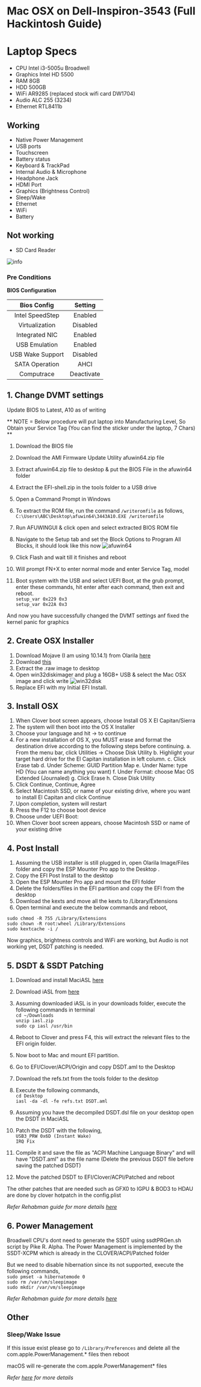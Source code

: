 # Mac OSX on Dell-Inspiron-3543 (Full Hackintosh Guide)


# Laptop Specs

- CPU Intel i3-5005u Broadwell 
- Graphics Intel HD 5500
- RAM 8GB
- HDD 500GB
- WiFi AR9285 (replaced stock wifi card DW1704)
- Audio ALC 255 (3234)
- Ethernet RTL8411b

## Working

- Native Power Management
- USB ports
- Touchscreen
- Battery status
- Keyboard & TrackPad
- Internal Audio & Microphone
- Headphone Jack
- HDMI Port
- Graphics (Brightness Control)
- Sleep/Wake
- Ethernet
- WiFi
- Battery


## Not working

- SD Card Reader

![info](https://user-images.githubusercontent.com/22576836/52132699-bc0c8400-2665-11e9-9161-e020b3253017.png)


### Pre Conditions 

**BIOS Configuration**

Bios Config | Setting 
:---:| :---:
Intel SpeedStep | Enabled
Virtualization    | Disabled
Integrated NIC | Enabled
USB Emulation | Enabled
USB Wake Support | Disabled
SATA Operation | AHCI
Computrace | Deactivate


## 1. Change DVMT settings

Update BIOS to Latest, A10 as of writing

** NOTE = Below procedure will put laptop into Manufacturing Level, So Obtain your Service Tag (You can find the sticker under the laptop, 7 Chars) **
1. Download the BIOS file
2. Download the AMI Firmware Update Utility afuwin64.zip file
3. Extract afuwin64.zip file to desktop & put the BIOS File in the afuwin64 folder
4. Extract the EFI-shell.zip in the tools folder to a USB drive
5. Open a Command Prompt in Windows
6. To extract the ROM file, run the command `/writeromfile` as follows,  
`C:\Users\ABC\Desktop\afuwin64\3443A10.EXE /writeromfile`

7. Run AFUWINGUI & click open and select extracted BIOS ROM file
8. Navigate to the Setup tab and set the Block Options to Program All Blocks, it should look like this now
![afuwin64](https://user-images.githubusercontent.com/22576836/52126441-6203c280-2655-11e9-847a-f20b0a97583d.png)

9. Click Flash and wait till it finishes and reboot
10. Will prompt FN+X to enter normal mode and enter Service Tag, model
11. Boot system with the USB and select UEFI Boot, at the grub prompt, enter these commands, hit enter after each command, then exit and reboot.  
`setup_var 0x229 0x3`  
`setup_var 0x22A 0x3`  

And now you have successfully changed the DVMT settings anf fixed the kernel panic for graphics



## 2. Create OSX Installer

1. Download Mojave (I am using 10.14.1) from Olarila [here](https://olarila.com/forum/viewtopic.php?f=51&t=6743 "here")
2. Download [this](https://sourceforge.net/projects/win32diskimager/ "this")
3. Extract the .raw image to desktop 
4. Open win32diskimager and plug a 16GB+ USB & select the Mac OSX image and click write
![win32disk](https://user-images.githubusercontent.com/22576836/52126435-5ca67800-2655-11e9-8c0d-66879abaadba.png)
5. Replace EFI with my Initial EFI Install.


## 3. Install OSX

1. When Clover boot screen appears, choose Install OS X El Capitan/Sierra
2. The system will then boot into the OS X Installer
3. Choose your language and hit -> to continue
4. For a new installation of OS X, you MUST erase and format the destination drive according to the following steps before continuing. 
	a. From the menu bar, click Utilities -> Choose Disk Utility
	b. Highlight your target hard drive for the El Capitan installation in left column.
	 c. Click Erase tab
	 d. Under Scheme: GUID Partition Map
	 e. Under Name: type HD (You can name anything you want)
	 f. Under Format: choose Mac OS Extended (Journaled)
	 g. Click Erase
	 h. Close Disk Utility  
5. Click Continue, Continue, Agree
6. Select Macintosh SSD, or name of your existing drive, where you want to install El Capitan and click Continue
7. Upon completion, system will restart
8. Press the F12 to choose boot device
9. Choose  under UEFI Boot:
10. When Clover boot screen appears, choose Macintosh SSD or name of your existing drive


## 4. Post Install

1. Assuming the USB installer is still plugged in, open Olarila Image/Files folder and copy the ESP Mounter Pro app to the Desktop .
2. Copy the EFI Post Install to the desktop
3. Open the ESP Mounter Pro app and mount the EFI folder
4. Delete the folders/files in the EFI partition and copy the EFI from the desktop 
5. Download the kexts and move all the kexts to /Library/Extensions
6. Open terminal and execute the below commands and reboot,

`sudo chmod -R 755 /Library/Extensions`  
`sudo chown -R root:wheel /Library/Extensions`  
`sudo kextcache -i /`  

Now graphics, brightness controls and WiFi are working, but Audio is not working yet, DSDT patching is needed.


## 5. DSDT & SSDT Patching

1. Download and install MaciASL [here](https://bitbucket.org/RehabMan/os-x-maciasl-patchmatic/downloads/ "here")
2. Download iASL from [here](https://bitbucket.org/RehabMan/acpica/downloads/ "here")
3. Assuming downloaded iASL is in your downloads folder, execute the following commands in terminal  
`cd ~/Downloads`  
`unzip iasl.zip`  
`sudo cp iasl /usr/bin`  

4. Reboot to Clover and press F4, this will extract the relevant files to the EFI origin folder.
5. Now boot to Mac and mount EFI partition.
6. Go to EFI/Clover/ACPI/Origin and copy DSDT.aml to the Desktop
7. Download the refs.txt from the tools folder to the desktop
8. Execute the following commands,  
`cd Desktop`  
`iasl -da -dl -fe refs.txt DSDT.aml`  

9. Assuming you have the decompiled DSDT.dsl file on your desktop open the DSDT in MaciASL
10. Patch the DSDT with the following,  
`USB3_PRW 0x6D (Instant Wake)`  
`IRQ Fix`  
11. Compile it and save the file as "ACPI Machine Language Binary" and will have "DSDT.aml" as the file name (Delete the previous DSDT file before saving the patched DSDT)
12. Move the patched DSDT to EFI/Clover/ACPI/Patched and reboot

The other patches that are needed such as GFX0 to IGPU & BOD3 to HDAU are done by clover hotpatch in the config.plist

*Refer Rehabman guide for more details [here](https://www.tonymacx86.com/threads/guide-patching-laptop-dsdt-ssdts.152573/ "here")*


## 6. Power Management 

Broadwell CPU's dont need to generate the SSDT using ssdtPRGen.sh script by Pike R. Alpha.
The Power Management is implemented by the SSDT-XCPM which is already in the CLOVER/ACPI/Patched folder

But we need to disable hibernation since its not supported, execute the following commands,  
`sudo pmset -a hibernatemode 0`  
`sudo rm /var/vm/sleepimage`  
`sudo mkdir /var/vm/sleepimage`  

*Refer Rehabman guide for more details [here](https://www.tonymacx86.com/threads/guide-native-power-management-for-laptops.175801/ "here")*


##  Other

### Sleep/Wake Issue
If this issue exist please go to `/Library/Preferences` and delete all the com.apple.PowerManagement.* files then reboot

macOS will re-generate the com.apple.PowerManagement* files

*Refer [here](https://www.tonymacx86.com/threads/solved-sleep-shutdown.260947/post-1814160 "here") for more details*
